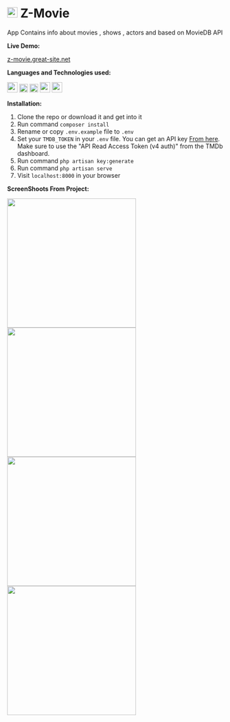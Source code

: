 # <img height="24" src="https://i.imgur.com/dQrnoCb.png">   Z-Movie
App Contains info about movies , shows , actors and based on MovieDB API


**Live Demo:** 

<a href="http://z-movie.great-site.net/"> z-movie.great-site.net </a>

**Languages and Technologies used:**  

<code><img height="24" src="https://cdn.cdnlogo.com/logos/h/90/html-5.svg"></code>
<code><img height="20" src="https://cdn.cdnlogo.com/logos/c/18/css.svg"></code>
<code><img height="20" src="https://cdn.cdnlogo.com/logos/t/58/tailwindcss.svg"></code>
<code><img height="24" src="https://laracasts.com/images/topics/icons/livewire-logo.svg"></code>
<code><img height="24" src="https://cdn.cdnlogo.com/logos/l/23/laravel.svg"></code>


**Installation:** 

1. Clone the repo or download it and get into it
1. Run command `composer install`
1. Rename or copy `.env.example` file to `.env`
1. Set your `TMDB_TOKEN` in your `.env` file. You can get an API key 
[From here](https://www.themoviedb.org/documentation/api). Make sure to use the "API Read Access Token (v4 auth)" from the TMDb dashboard.
1. Run command `php artisan key:generate`
1. Run command `php artisan serve`
1. Visit `localhost:8000` in your browser


**ScreenShoots From Project:**  

<img src="https://i.imgur.com/5Ak36dJ.png" width="300px"> 

<img src="https://i.imgur.com/bNLMf6k.jpg" width="300px"> 

<img src="https://i.imgur.com/CL5PQK4.jpg" width="300px"> 

<img src="https://i.imgur.com/QTmdlpL.jpg" width="300px"> 

